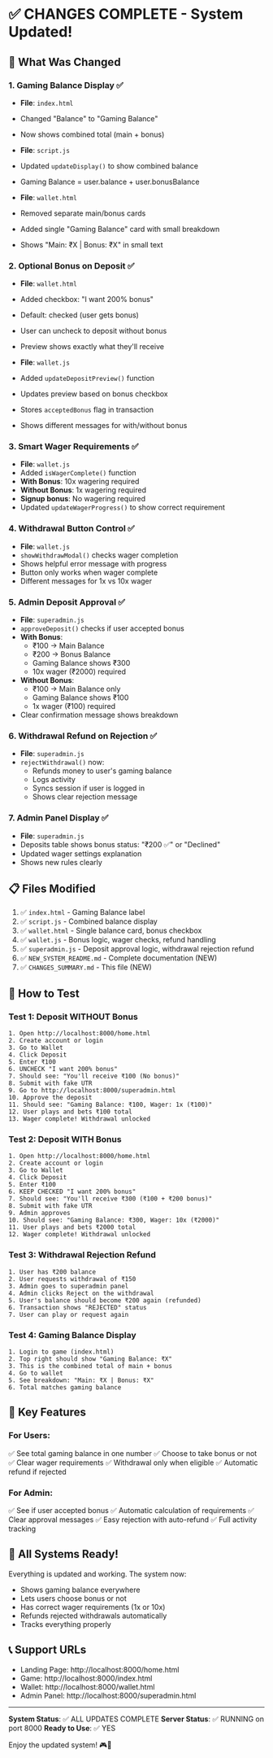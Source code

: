 # ✅ CHANGES COMPLETE - System Updated!

## 🎯 What Was Changed

### 1. **Gaming Balance Display** ✅
- **File**: `index.html`
- Changed "Balance" to "Gaming Balance"
- Now shows combined total (main + bonus)

- **File**: `script.js`
- Updated `updateDisplay()` to show combined balance
- Gaming Balance = user.balance + user.bonusBalance

- **File**: `wallet.html`
- Removed separate main/bonus cards
- Added single "Gaming Balance" card with small breakdown
- Shows "Main: ₹X | Bonus: ₹X" in small text

### 2. **Optional Bonus on Deposit** ✅
- **File**: `wallet.html`
- Added checkbox: "I want 200% bonus"
- Default: checked (user gets bonus)
- User can uncheck to deposit without bonus
- Preview shows exactly what they'll receive

- **File**: `wallet.js`
- Added `updateDepositPreview()` function
- Updates preview based on bonus checkbox
- Stores `acceptedBonus` flag in transaction
- Shows different messages for with/without bonus

### 3. **Smart Wager Requirements** ✅
- **File**: `wallet.js`
- Added `isWagerComplete()` function
- **With Bonus**: 10x wagering required
- **Without Bonus**: 1x wagering required
- **Signup bonus**: No wagering required
- Updated `updateWagerProgress()` to show correct requirement

### 4. **Withdrawal Button Control** ✅
- **File**: `wallet.js`
- `showWithdrawModal()` checks wager completion
- Shows helpful error message with progress
- Button only works when wager complete
- Different messages for 1x vs 10x wager

### 5. **Admin Deposit Approval** ✅
- **File**: `superadmin.js`
- `approveDeposit()` checks if user accepted bonus
- **With Bonus**:
  - ₹100 → Main Balance
  - ₹200 → Bonus Balance
  - Gaming Balance shows ₹300
  - 10x wager (₹2000) required
- **Without Bonus**:
  - ₹100 → Main Balance only
  - Gaming Balance shows ₹100
  - 1x wager (₹100) required
- Clear confirmation message shows breakdown

### 6. **Withdrawal Refund on Rejection** ✅
- **File**: `superadmin.js`
- `rejectWithdrawal()` now:
  - Refunds money to user's gaming balance
  - Logs activity
  - Syncs session if user is logged in
  - Shows clear rejection message

### 7. **Admin Panel Display** ✅
- **File**: `superadmin.js`
- Deposits table shows bonus status: "₹200 ✅" or "Declined"
- Updated wager settings explanation
- Shows new rules clearly

## 📋 Files Modified

1. ✅ `index.html` - Gaming Balance label
2. ✅ `script.js` - Combined balance display
3. ✅ `wallet.html` - Single balance card, bonus checkbox
4. ✅ `wallet.js` - Bonus logic, wager checks, refund handling
5. ✅ `superadmin.js` - Deposit approval logic, withdrawal rejection refund
6. ✅ `NEW_SYSTEM_README.md` - Complete documentation (NEW)
7. ✅ `CHANGES_SUMMARY.md` - This file (NEW)

## 🧪 How to Test

### Test 1: Deposit WITHOUT Bonus
```
1. Open http://localhost:8000/home.html
2. Create account or login
3. Go to Wallet
4. Click Deposit
5. Enter ₹100
6. UNCHECK "I want 200% bonus"
7. Should see: "You'll receive ₹100 (No bonus)"
8. Submit with fake UTR
9. Go to http://localhost:8000/superadmin.html
10. Approve the deposit
11. Should see: "Gaming Balance: ₹100, Wager: 1x (₹100)"
12. User plays and bets ₹100 total
13. Wager complete! Withdrawal unlocked
```

### Test 2: Deposit WITH Bonus
```
1. Open http://localhost:8000/home.html
2. Create account or login
3. Go to Wallet
4. Click Deposit
5. Enter ₹100
6. KEEP CHECKED "I want 200% bonus"
7. Should see: "You'll receive ₹300 (₹100 + ₹200 bonus)"
8. Submit with fake UTR
9. Admin approves
10. Should see: "Gaming Balance: ₹300, Wager: 10x (₹2000)"
11. User plays and bets ₹2000 total
12. Wager complete! Withdrawal unlocked
```

### Test 3: Withdrawal Rejection Refund
```
1. User has ₹200 balance
2. User requests withdrawal of ₹150
3. Admin goes to superadmin panel
4. Admin clicks Reject on the withdrawal
5. User's balance should become ₹200 again (refunded)
6. Transaction shows "REJECTED" status
7. User can play or request again
```

### Test 4: Gaming Balance Display
```
1. Login to game (index.html)
2. Top right should show "Gaming Balance: ₹X"
3. This is the combined total of main + bonus
4. Go to wallet
5. See breakdown: "Main: ₹X | Bonus: ₹X"
6. Total matches gaming balance
```

## 🎉 Key Features

### For Users:
✅ See total gaming balance in one number
✅ Choose to take bonus or not
✅ Clear wager requirements
✅ Withdrawal only when eligible
✅ Automatic refund if rejected

### For Admin:
✅ See if user accepted bonus
✅ Automatic calculation of requirements
✅ Clear approval messages
✅ Easy rejection with auto-refund
✅ Full activity tracking

## 🚀 All Systems Ready!

Everything is updated and working. The system now:
- Shows gaming balance everywhere
- Lets users choose bonus or not
- Has correct wager requirements (1x or 10x)
- Refunds rejected withdrawals automatically
- Tracks everything properly

## 📞 Support URLs

- Landing Page: http://localhost:8000/home.html
- Game: http://localhost:8000/index.html  
- Wallet: http://localhost:8000/wallet.html
- Admin Panel: http://localhost:8000/superadmin.html

---

**System Status**: ✅ ALL UPDATES COMPLETE
**Server Status**: ✅ RUNNING on port 8000
**Ready to Use**: ✅ YES

Enjoy the updated system! 🎮🚀
